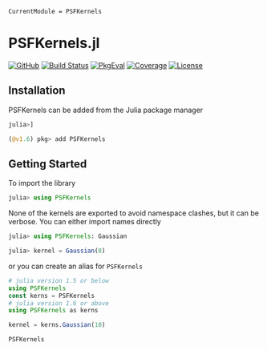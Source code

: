 ```@meta
CurrentModule = PSFKernels
```

# PSFKernels.jl

[![GitHub](https://img.shields.io/badge/Code-GitHub-black.svg)](https://github.com/juliaastro/PSFKernels.jl)
[![Build Status](https://github.com/juliaastro/PSFKernels.jl/workflows/CI/badge.svg?branch=master)](https://github.com/juliaastro/PSFKernels.jl/actions)
[![PkgEval](https://juliaci.github.io/NanosoldierReports/pkgeval_badges/P/PSFKernels.svg)](https://juliaci.github.io/NanosoldierReports/pkgeval_badges/report.html)
[![Coverage](https://codecov.io/gh/juliaastro/PSFKernels.jl/branch/master/graph/badge.svg)](https://codecov.io/gh/juliaastro/PSFKernels.jl)
[![License](https://img.shields.io/badge/License-MIT-yellow.svg)](https://opensource.org/licenses/MIT)

## Installation

PSFKernels can be added from the Julia package manager

```julia
julia>]

(@v1.6) pkg> add PSFKernels
```

## Getting Started

To import the library

```julia
julia> using PSFKernels
```

None of the kernels are exported to avoid namespace clashes, but it can be verbose. You can either import names directly

```julia
julia> using PSFKernels: Gaussian

julia> kernel = Gaussian(8)
```

or you can create an alias for `PSFKernels`

```julia
# julia version 1.5 or below
using PSFKernels
const kerns = PSFKernels
# julia version 1.6 or above
using PSFKernels as kerns

kernel = kerns.Gaussian(10)
```

```@docs
PSFKernels
```
